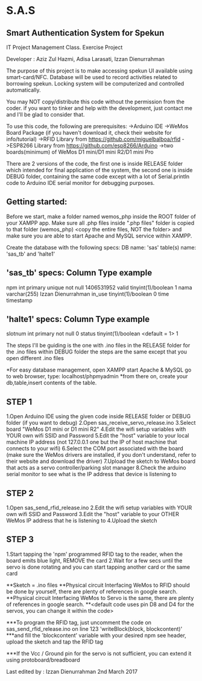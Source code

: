 # S.A.S
Smart Authentication System for Spekun
-------------------------------------------
IT Project Management Class. 
Exercise Project

Developer : Aziz Zul Hazmi, Adisa Larasati, Izzan Dienurrahman

The purpose of this project is to make accessing spekun UI available using smart-card/NFC.
Database will be used to record activities related to borrowing spekun.
Locking system will be computerized and controlled automatically.

You may NOT copy/distribute this code without the permission from the coder.
if you want to tinker and help with the development, just contact me and I'll be glad
to consider that.

To use this code, the following are prerequisites:
->Arduino IDE
->WeMos Board Package (if you haven't download it, check their website for info/tutorial)
->RFID Library from https://github.com/miguelbalboa/rfid
->ESP8266 Library from https://github.com/esp8266/Arduino
->two boards(minimum) of WeMos D1 mini/D1 mini R2/D1 mini Pro

There are 2 versions of the code, the first one is inside RELEASE folder which intended for final application
of the system, the second one is inside DEBUG folder, containing the same code except with a lot of Serial.println
code to Arduino IDE serial monitor for debugging purposes.

Getting started:
-------------------------------------------
Before we start, make a folder named wemos_php inside the ROOT folder of your XAMPP app.
Make sure all .php files inside ".php files" folder is copied to that folder (wemos_php) <copy the entire files, NOT the folder>
and make sure you are able to start Apache and MySQL service within XAMPP.

Create the database with the following specs:
DB name: 'sas' 
table(s) name: 'sas_tb' and 'halte1'

'sas_tb' specs:
Column	Type						example
--------------------------------------------------------------------------------------
npm 	int primary unique not null			1406531952
valid	tinyint(1)/boolean				1
nama	varchar(255)					Izzan Dienurrahman
in_use	tinyint(1)/boolean				0
time	timestamp <on update CURRENT_TIMESTAMP>		<no need to specify>

'halte1' specs:
Column	Type						example
--------------------------------------------------------------------------------------
slotnum int primary not null 				0
status	tinyint(1)/boolean <default = 1>		1				

The steps I'll be guiding is the one with .ino files in the RELEASE folder
for the .ino files within DEBUG folder the steps are the same except that
you open different .ino files

*For easy database management, open XAMPP start Apache & MySQL go to web browser, type: localhost/phpmyadmin
*from there on, create your db,table,insert contents of the table.

STEP 1
-------------------------------------------
1.Open Arduino IDE using the given code inside RELEASE folder or DEBUG folder (if you want to debug)
2.Open sas_receive_servo_release.ino 
3.Select board "WeMos D1 mini or D1 mini R2"
4.Edit the wifi setup variables with YOUR own wifi SSID and Password
5.Edit the "host" variable to your local machine IP address (not 127.0.0.1 one but the IP of host machine that connects to your wifi)
6.Select the COM port associated with the board (make sure the WeMos drivers are installed, if you don't understand, refer to their website and download the driver)
7.Upload the sketch to WeMos board that acts as a servo controller/parking slot manager
8.Check the arduino serial monitor to see what is the IP address that device is listening to

STEP 2
-------------------------------------------
1.Open sas_send_rfid_release.ino
2.Edit the wifi setup variables with YOUR own wifi SSID and Password
3.Edit the "host" variable to your OTHER WeMos IP address that he is listening to
4.Upload the sketch

STEP 3
-------------------------------------------
1.Start tapping the 'npm' programmed RFID tag to the reader, when the board emits blue light, REMOVE the card
2.Wait for a few secs until the servo is done rotating and you can start tapping another card or the same card

**Sketch = .ino files <basically the code itself>
**Physical circuit Interfacing WeMos to RFID should be done by yourself, there are plenty of references in google search. 
**Physical circuit Interfacing WeMos to Servo is the same, there are plenty of references in google search. 
**<default code uses pin D8 and D4 for the servos, you can change it within the code>

***To program the RFID tag, just uncomment the code on sas_send_rfid_release.ino on line 123 'writeBlock(block, blockcontent)'  
***and fill the 'blockcontent' variable with your desired npm see <RFID SETUP VARIABLES> header, upload the sketch and tap the RFID tag
   
***If the Vcc / Ground pin for the servo is not sufficient, you can extend it using protoboard/breadboard

Last edited by : Izzan Dienurrahman 2nd March 2017
